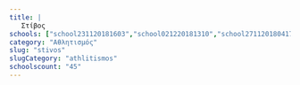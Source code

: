 ```yaml
---
title: |
   Στίβος
schools: ["school231120181603","school021220181310","school271120180417","school211120181451","school241120180320","school271120180446","school171120181603","school271120180500","school231120180529","school181120181617","school171120180334","school171120180222","school181120181451","school181120181129","school201120182358","school251120181310","school201120180836","school231120180808","school251120181129","school211120181505","school181120180110","school151120181256","school231120181046","school171120181408","school251120181729","school221120180110","school271120180544","school271120180558","school161120181646","school271120180612","school221120180124","school181120182358","school271120180139","school271120180627","school271120180641","school271120180656","school271120180305","school271120180710","school271120180724","school271120180739","school021220181548","school171120180417","school021220180753","school191120182300","school271120180808"]
category: "Αθλητισμός"
slug: "stivos"
slugCategory: "athlitismos"
schoolscount: "45"
---
```


